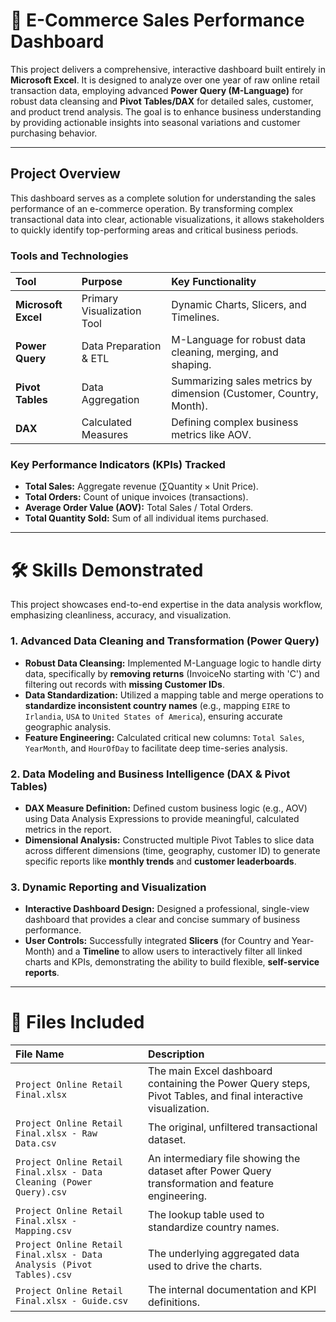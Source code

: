 # 🚀 E-Commerce Sales Performance Dashboard

This project delivers a comprehensive, interactive dashboard built entirely in **Microsoft Excel**. It is designed to analyze over one year of raw online retail transaction data, employing advanced **Power Query (M-Language)** for robust data cleansing and **Pivot Tables/DAX** for detailed sales, customer, and product trend analysis. The goal is to enhance business understanding by providing actionable insights into seasonal variations and customer purchasing behavior.

---

## Project Overview

This dashboard serves as a complete solution for understanding the sales performance of an e-commerce operation. By transforming complex transactional data into clear, actionable visualizations, it allows stakeholders to quickly identify top-performing areas and critical business periods.

### **Tools and Technologies**

| Tool | Purpose | Key Functionality |
| :--- | :--- | :--- |
| **Microsoft Excel** | Primary Visualization Tool | Dynamic Charts, Slicers, and Timelines. |
| **Power Query** | Data Preparation & ETL | M-Language for robust data cleaning, merging, and shaping. |
| **Pivot Tables** | Data Aggregation | Summarizing sales metrics by dimension (Customer, Country, Month). |
| **DAX** | Calculated Measures | Defining complex business metrics like AOV. |

### **Key Performance Indicators (KPIs) Tracked**

* **Total Sales:** Aggregate revenue ($\sum \text{Quantity} \times \text{Unit Price}$).
* **Total Orders:** Count of unique invoices (transactions).
* **Average Order Value (AOV):** Total Sales / Total Orders.
* **Total Quantity Sold:** Sum of all individual items purchased.

---

# 🛠️ Skills Demonstrated

This project showcases end-to-end expertise in the data analysis workflow, emphasizing cleanliness, accuracy, and visualization.

### **1. Advanced Data Cleaning and Transformation (Power Query)**

* **Robust Data Cleansing:** Implemented M-Language logic to handle dirty data, specifically by **removing returns** (InvoiceNo starting with 'C') and filtering out records with **missing Customer IDs**.
* **Data Standardization:** Utilized a mapping table and merge operations to **standardize inconsistent country names** (e.g., mapping `EIRE` to `Irlandia`, `USA` to `United States of America`), ensuring accurate geographic analysis.
* **Feature Engineering:** Calculated critical new columns: `Total Sales`, `YearMonth`, and `HourOfDay` to facilitate deep time-series analysis.

### **2. Data Modeling and Business Intelligence (DAX & Pivot Tables)**

* **DAX Measure Definition:** Defined custom business logic (e.g., AOV) using Data Analysis Expressions to provide meaningful, calculated metrics in the report.
* **Dimensional Analysis:** Constructed multiple Pivot Tables to slice data across different dimensions (time, geography, customer ID) to generate specific reports like **monthly trends** and **customer leaderboards**.

### **3. Dynamic Reporting and Visualization**

* **Interactive Dashboard Design:** Designed a professional, single-view dashboard that provides a clear and concise summary of business performance.
* **User Controls:** Successfully integrated **Slicers** (for Country and Year-Month) and a **Timeline** to allow users to interactively filter all linked charts and KPIs, demonstrating the ability to build flexible, **self-service reports**.

---

# 📁 Files Included

| File Name | Description |
| :--- | :--- |
| `Project Online Retail Final.xlsx` | The main Excel dashboard containing the Power Query steps, Pivot Tables, and final interactive visualization. |
| `Project Online Retail Final.xlsx - Raw Data.csv` | The original, unfiltered transactional dataset. |
| `Project Online Retail Final.xlsx - Data Cleaning (Power Query).csv` | An intermediary file showing the dataset after Power Query transformation and feature engineering. |
| `Project Online Retail Final.xlsx - Mapping.csv` | The lookup table used to standardize country names. |
| `Project Online Retail Final.xlsx - Data Analysis (Pivot Tables).csv` | The underlying aggregated data used to drive the charts. |
| `Project Online Retail Final.xlsx - Guide.csv` | The internal documentation and KPI definitions. |
